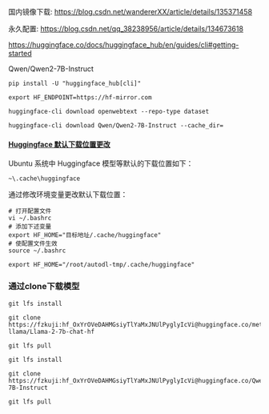 国内镜像下载: https://blog.csdn.net/wandererXX/article/details/135371458

永久配置: https://blog.csdn.net/qq_38238956/article/details/134673618

https://huggingface.co/docs/huggingface_hub/en/guides/cli#getting-started

Qwen/Qwen2-7B-Instruct

```shell
pip install -U "huggingface_hub[cli]"
```

```shell
export HF_ENDPOINT=https://hf-mirror.com
```
 
```shell
huggingface-cli download openwebtext --repo-type dataset
```

```shell
huggingface-cli download Qwen/Qwen2-7B-Instruct --cache_dir=
```

#### [Huggingface 默认下载位置更改](https://www.cnblogs.com/kongaobo/p/17528720.html "发布于 2023-07-05 15:40")

Ubuntu 系统中 Huggingface 模型等默认的下载位置如下：

```none
~\.cache\huggingface
```

通过修改环境变量更改默认下载位置：

```shell
# 打开配置文件
vi ~/.bashrc
# 添加下述变量
export HF_HOME="目标地址/.cache/huggingface"
# 使配置文件生效
source ~/.bashrc
```

```shell
export HF_HOME="/root/autodl-tmp/.cache/huggingface"
```

### 通过clone下载模型


```
git lfs install

git clone https://fzkuji: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@huggingface.co/meta-llama/Llama-2-7b-chat-hf

git lfs pull
```


```
git lfs install

git clone https://fzkuji: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@huggingface.co/Qwen/Qwen2-7B-Instruct

git lfs pull
```



